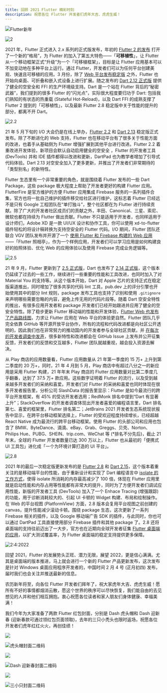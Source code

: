 ```yaml
---
title: 回顾 2021 Flutter 精彩时刻
description: 祝愿各位 Flutter 开发者们虎年大吉、虎虎生威！
---
```


![Flutter新年](https://files.flutter-io.cn/posts/images/2022/01/6879bbc9b157d.png)

![2](https://files.flutter-io.cn/posts/images/2022/01/752a1f9e5ac3f.png)

2021 年，Flutter 正式进入 2.x 系列的正式版发布，年初的 [Flutter 2 的发布](./announcing-flutter-2) 打开了一个新的“格局”，为 Flutter 的加入了第五大特色——「**可移植性**」，让 Flutter 从一个移动框架正式“升级”为一个「可移植框架」，目标是让 Flutter 应用基本可以不加变动地在多种平台上运行。通过 Flutter，开发者们可以为任何平台创建美观、快速且可移植的应用。3 月份，除了 [Web 平台发布稳定版](https://mp.weixin.qq.com/s/6oSwvPsMy6r4AW90aostiA) 之外，Flutter 也开始向桌面、可折叠和嵌入式设备上进行扩展。随之发布的 [Dart 2.12 正式版](./announcing-dart-2-12) 提供了健全的空安全和 FFI 的生产环境级支持。Dart 是一个站在 Flutter 背后的“秘密武器”，我们提到的很多 Flutter 的“闪光点”，实际很大程度要归功于 Dart: 包括我们熟知的有状态的热重载 (Stateful Hot-Reload)，以及 Dart FFI 的成熟支撑了 Flutter 2 提到的「可移植性」，以及最新 Flutter 2.8 稳定版中关于性能的提升的部分，都离不开 Dart。

![2.2](https://files.flutter-io.cn/posts/images/2022/01/2faa787ee6bae.png)

21 年 5 月下旬的 I/O 大会仍是在线上举办，[Flutter 2.2](https://mp.weixin.qq.com/s/tnQ1F7kvrxKrbRs8bSzMmg) 和 [Dart 2.13](https://mp.weixin.qq.com/s/pmfJ3Q8wJ_fM0VTNWeaSqg) 稳定版正式发布。除了不断进化的 Web 支持，Flutter 也在移动平台有了很多关于性能方面的改进，也着手从基础侧为 Flutter 增强扩展到其他平台进行改进。Flutter 2.2 着重改进开发体验，新项目会默认自动启用健全的空安全
，Flutter 的开发者工具 (DevTools) 并和 IDE 插件都得以改进和更新，DartPad 也为教学者增加了引导式代码体验。Dart 2.13 对空安全加入了更多更新，并推出了开发者们非常期待的「类型别名」的新特性。

Flutter 生态里有一个非常重要的角色，就是围绕着 Flutter 发布的一些 Dart Package，这些 package 极大程度上帮助了开发者更好的构建 Flutter 应用。FlutterFire 是官方维护的方便 Flutter 应用集成 Firebase 服务的一系列插件合集，官方也将一批自己维护的插件移交给社区进行维护，这标志着 Flutter 已经远不是只有 Google 工程团队在“单打独斗”，整个社区都在为 Flutter 进行持续贡献。除了广大的开发者社区成员们的贡献之外，丰田、Canonical、三星、索尼、微软也都在持续为 Flutter 做出贡献。Flutter 不只是适用于开发者，也同样适用于设计师们，Adobe XD 是一款 UI/UX 设计和协作工具，你可以使用 xd-to-flutter 插件轻松的将设计稿转换为支持空安全的 Flutter 代码。I/O 期间，Flutter 团队还联合 VGV 团队发布并开源了一个 [使用 Flutter 和 Firebase 构建的 Web 应用](https://mp.weixin.qq.com/s/vEtpHNgsNNzl5Bln3Tfr1g) ——「Flutter 照相亭」，作为一个样例应用，开发者们可以学习应用是如何构建良好的拍照体验、优化 Web 的应用体验以及使用 Firebase 完成业务逻辑等。

![2.5](https://files.flutter-io.cn/posts/images/2022/01/30914f7e0b7fe.png)

21 年 9 月，Flutter 更新到了 [2.5 正式版](./whats-new-in-flutter-2-5)，Dart 也发布了 [2.14 正式版](./announcing-dart-2-14)，这个版本仍延续了过去的一些工作，继续进行一些重要的性能和工具改进，也同时加入了对 Material You 的支持等。从这个版本开始，Dart 对 Apple 芯片的支持正式在稳定版渠道推出，同时增加了很多共享的代码 lint 工具，pub.dev 上的评分引擎也开始使用其中的部分 lint 规则，package 发布工具也支持了识别和使用 `.gitignore` 来声明哪些需要忽略的内容，避免上传无用的代码片段等。随着 Dart 空安全特性的推出，有很多应用开发者和 package 开发者们已经开始跟进并应用了健全的空安全特性。除了稳步更新 Flutter 移动端的性能和开发体验，[Flutter Web 也发布了产品路线图](./flutter-2022-roadmap)，力求让 Flutter 应用在 Web 平台的体验更自然。Flutter 团队几乎完全依靠 GitHub 等开源开放平台协作，所有的流程和代码改进都是向社区公开透明的，因此我们也在非常努力的推动国内的开发者参与全球社区贡献，并 [在每次的开发者调查中发声]({{site.bili.video}}/BV1CP4y1V7c9)，很多新特性和改进都会在 GitHub Issue 上发布并公开征集反馈，开发者们的反馈和交互越多，Flutter 团队就越重视，越会投入资源去解决。

从 Play 商店的应用数量看，Flutter 应用数量从 21 年第一季度的 15 万+ 上升到第二季度的 20 万+，同时，21 年 4 月到 5 月，Play 商店中有超过八分之一的新应用是采用 Flutter 构建，21 年年末 Play 商店的 Flutter 应用数量对比第二季度几乎翻番，达到了 37.5 万+ 款应用。这些数字证明着 Flutter 的流行，以及受到越来越多开发者们的采纳和喜爱。开发者们对 Flutter 的采纳和喜爱也同时体现在很多开发者报告里，分析公司 SlashData 的报告里显示：Flutter 是如今最流行的跨平台开发框架，有 45% 的受访开发者选用；RedMonk 排名中提到“Dart 有显著上升”；StackOverflow 的开发者调查体现出开发者喜爱的编程语言里，Dart 排名第七、喜爱的框架里，Flutter 排名第二；JetBrains 2021 开发者生态系统现状报告中显示，在跨平台移动框架选择上，Flutter 的受欢迎程度持续增长，已经超越 React Native 成为最流行的跨平台移动框架。使用 Flutter 的头部公司和应用也包含了 BMW、ByteDance、滴滴、eBay、Grab、Greggs、贝壳、Norton、Philips Hue、PUBG、SHEIN、trip.com、WeChat 等 (*排名不分先后)，截止 21 年末，全球的 Flutter 开发者数量已达 300 万以上，Flutter 也从最初的「便携式 UI 工具包」进化成「一个为环境计算打造的 UI 平台」。

![2.8](https://files.flutter-io.cn/posts/images/2022/01/d914e399b45a1.png)

2021 年的最后一次稳定版更新发布的是 [Flutter 2.8](./announcing-flutter-2-8) 和 [Dart 2.15](./announcing-dart-2-15)，这个版本着重关注的是移动端平台的性能，由于重新设计和实现了 Dart 编程语言中 [isolate 的工作方式](https://mp.weixin.qq.com/s/WCvv7DXzWXNRaMtM-0u7pA)，使得 isolate 所消耗的内存最高减少了 100 倍，体现在 Flutter 应用里就是启动性能和内存占用等性能都有非常大的提升，同时为了方便开发者们调试应用性能，新版的开发者工具 (DevTools) 加入了一个 Enhace Tracing (增强跟踪) 的功能，用于诊断消耗较大的、引起 UI 卡顿的 Widget 构建、布局和绘制操作。在 Web 的平台视图 (PlatformView) 方面，2.8 版本会复用平台视图之前创建的 canvas，提升性能减少滚动卡顿。围绕 package 生态，这次更新了一系列 Firebase 相关的插件，以及 Google 移动端广告 SDK 的插件，与此同时，你也可以通过 DartPad 工具直接使用部分 Firebase 插件和其他 package 了。2.8 还将桌面端的支持往前迈出了一大步，官方也在近期向全球开发者征集 [Flutter 桌面端的应用](https://mp.weixin.qq.com/s/RgUphbNnc6UTD05oppWnWA)，以扩大测试覆盖率，为 Flutter 桌面端的稳定支持提供更多保障。

![2:4:2022](https://files.flutter-io.cn/posts/images/2022/01/b7b3cf3eadea5.png)

回望 2021，Flutter 的发展势头正旺、潜力无限，展望 2022，更是信心满满。尤其是桌面端的版本推进，马上就会进行一个新的 Flutter 产品更新发布，这次发布是针对 Windows 桌面应用程序开发者的，中国时间 2 月 4 号 (正月初四) 发布，届时我们也会关注并推送最新的信息。

农历新年将至，向各位 Flutter 开发者们拜年了，祝大家虎年大吉、虎虎生威！愿所有不好的事情都烟消云散，愿这个世界的秩序可以尽快恢复，我们能自由的去见想见的人并和他们相互拥抱。衷心祝愿各位读者和家人朋友们身体健康、幸福美满！

我们今年为大家准备了两款 Flutter 红包封面，分别是 Dash 虎头帽和 Dash 迎新春 (迎新春款可通过领红包页面领取)，去年的三只小秃头也限时返场，祝愿各位开发者们虎年红红火火，再创佳绩！

![](https://files.flutter-io.cn/posts/images/2022/01/f9dvuY.jpg)

![虎头帽封面二维码](https://files.flutter-io.cn/posts/images/2022/01/ehgTJi.jpg)

![](https://files.flutter-io.cn/posts/images/2022/01/fbbcc804ac6c7.png)

![Dash 迎新春封面二维码](https://files.flutter-io.cn/posts/images/2022/01/jzJ8QQ.jpg)

![](https://files.flutter-io.cn/posts/images/2022/01/3ZiOn9.jpg)

![三小只封面二维码](https://files.flutter-io.cn/posts/images/2022/01/qnBir2.jpg)